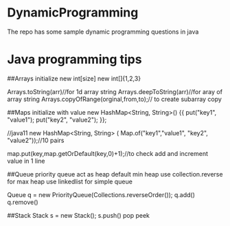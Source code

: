 # DynamicProgramming
The repo has some sample dynamic programming questions in java

# Java programming tips

##Arrays
initialize 
new int[size]
new int[]{1,2,3}

Arrays.toString(arr)//for 1d array string
Arrays.deepToString(arr)//for aray of array string
Arrays.copyOfRange(orginal,from,to);// to create subarray copy

##Maps
initialize with value
new HashMap<String, String>() {{
put("key1", "value1");
put("key2", "value2");
}};

//java11
new HashMap<String, String> (
Map.of("key1","value1", "key2", "value2"));//10 pairs

map.put(key,map.getOrDefault(key,0)+1);//to check add and increment value in 1 line

##Queue
priority queue act as heap default min heap use collection.reverse for max heap
use linkedlist for simple queue

Queue q = new PriorityQueue(Collections.reverseOrder());
q.add()
q.remove()

##Stack
Stack s = new Stack();
s.push()
pop
peek





